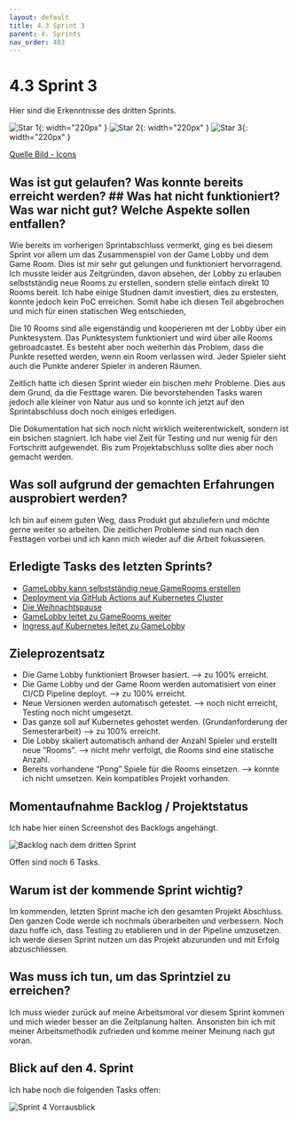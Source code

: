 ```yaml
---
layout: default
title: 4.3 Sprint 3
parent: 4. Sprints
nav_order: 403
---
```


# 4.3 Sprint 3

Hier sind die Erkenntnisse des dritten Sprints.

![Star 1](../ressources/icons/star.png){: width="220px" }
![Star 2](../ressources/icons/star.png){: width="220px" }
![Star 3](../ressources/icons/star.png){: width="220px" }

[Quelle Bild - Icons](../anhang/600-quellen.html#64-icons)

## Was ist gut gelaufen? Was konnte bereits erreicht werden? ## Was hat nicht funktioniert? Was war nicht gut? Welche Aspekte sollen entfallen?

Wie bereits im vorherigen Sprintabschluss vermerkt, ging es bei diesem Sprint vor allem um das Zusammenspiel von der Game Lobby und dem Game Room. Dies ist mir sehr gut gelungen und funktioniert hervorragend. Ich musste leider aus Zeitgründen, davon absehen, der Lobby zu erlauben selbstständig neue Rooms zu erstellen, sondern stelle einfach direkt 10 Rooms bereit. Ich habe einige Studnen damit investiert, dies zu erstesten, konnte jedoch kein PoC erreichen. Somit habe ich diesen Teil abgebrochen und mich für einen statischen Weg entschieden,

Die 10 Rooms sind alle eigenständig und kooperieren mt der Lobby über ein Punktesystem. Das Punktesystem funktioniert und wird über alle Rooms gebroadcastet. Es besteht aber noch weiterhin das Problem, dass die Punkte resetted werden, wenn ein Room verlassen wird. Jeder Spieler sieht auch die Punkte anderer Spieler in anderen Räumen.

Zeitlich hatte ich diesen Sprint wieder ein bischen mehr Probleme. Dies aus dem Grund, da die Festtage waren. Die bevorstehenden Tasks waren jedoch alle kleiner von Natur aus und so konnte ich jetzt auf den Sprintabschluss doch noch einiges erledigen.

Die Dokumentation hat sich noch nicht wirklich weiterentwickelt, sondern ist ein bsichen stagniert. Ich habe viel Zeit für Testing und nur wenig für den Fortschritt aufgewendet. Bis zum Projektabschluss sollte dies aber noch gemacht werden.

## Was soll aufgrund der gemachten Erfahrungen ausprobiert werden?

Ich bin auf einem guten Weg, dass Produkt gut abzuliefern und möchte gerne weiter so arbeiten. Die zeitlichen Probleme sind nun nach den Festtagen vorbei und ich kann mich wieder auf die Arbeit fokussieren.

## Erledigte Tasks des letzten Sprints?

* [GameLobby kann selbstständig neue GameRooms erstellen](https://github.com/Euthal02/SemArb4_GameLobby/issues/18)
* [Deployment via GitHub Actions auf Kubernetes Cluster](https://github.com/Euthal02/SemArb4_GameLobby/issues/8)
* [Die Weihnachtspause](https://github.com/Euthal02/SemArb4_GameLobby/issues/26)
* [GameLobby leitet zu GameRooms weiter](https://github.com/Euthal02/SemArb4_GameLobby/issues/20)
* [Ingress auf Kubernetes leitet zu GameLobby](https://github.com/Euthal02/SemArb4_GameLobby/issues/19)

## Zieleprozentsatz

* Die Game Lobby funktioniert Browser basiert. --> zu 100% erreicht.
* Die Game Lobby und der Game Room werden automatisiert von einer CI/CD Pipeline deployt. --> zu 100% erreicht.
* Neue Versionen werden automatisch getestet. --> noch nicht erreicht, Testing noch nicht umgesetzt.
* Das ganze soll auf Kubernetes gehostet werden. (Grundanforderung der Semesterarbeit) --> zu 100% erreicht.
* Die Lobby skaliert automatisch anhand der Anzahl Spieler und erstellt neue “Rooms”. --> nicht mehr verfolgt, die Rooms sind eine statische Anzahl.
* Bereits vorhandene “Pong” Spiele für die Rooms einsetzen. --> konnte ich nicht umsetzen. Kein kompatibles Projekt vorhanden.

## Momentaufnahme Backlog / Projektstatus

Ich habe hier einen Screenshot des Backlogs angehängt.

![Backlog nach dem dritten Sprint](../ressources/images/projektmanagement/backlog3.PNG)

Offen sind noch 6 Tasks.

## Warum ist der kommende Sprint wichtig?

Im kommenden, letzten Sprint mache ich den gesamten Projekt Abschluss. Den ganzen Code werde ich nochmals überarbeiten und verbessern. Noch dazu hoffe ich, dass Testing zu etablieren und in der Pipeline umzusetzen. Ich werde diesen Sprint nutzen um das Projekt abzurunden und mit Erfolg abzuschliessen.

## Was muss ich tun, um das Sprintziel zu erreichen?

Ich muss wieder zurück auf meine Arbeitsmoral vor diesem Sprint kommen und mich wieder besser an die Zeitplanung halten. Ansonsten bin ich mit meiner Arbeitsmethodik zufrieden und komme meiner Meinung nach gut voran.

## Blick auf den 4. Sprint

Ich habe noch die folgenden Tasks offen:

![Sprint 4 Vorrausblick](../ressources/images/projektmanagement/sprint4_vorrausblick.PNG)
